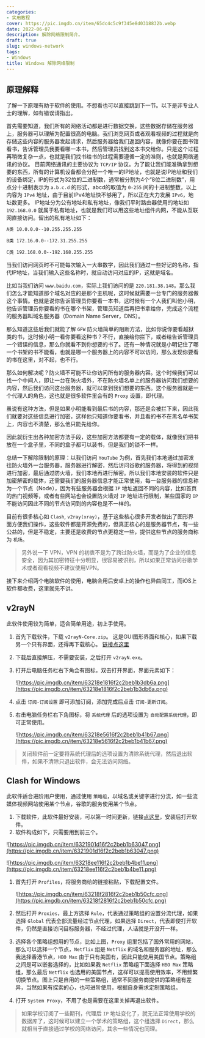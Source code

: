```yaml
---
categories: 
- 实用教程
cover: https://pic.imgdb.cn/item/65dc4c5c9f345e8d0318832b.webp
date: 2022-06-07
description: 解除网络限制简介。
draft: true
slug: windows-network
tags:
- Windows
title: Windows 解除网络限制
---
```

## 原理解释

了解一下原理有助于软件的使用。不想看也可以直接跳到下一节。以下是非专业人士的理解，如有错误请指出。

首先需要知道，我们所有的网络活动都是进行数据交换，这些数据存储在服务器上，服务器可以理解为配置很高的电脑。我们浏览网页或者观看视频的过程就是向存储这些内容的服务器发起请求，然后服务器给我们返回内容，就像你要在图书馆看书，告诉管理员我要看哪一本书，然后管理员找到这本书交给你。只是这个过程再稍微复杂一点，也就是我们找书给书的过程需要遵循一定的准则，也就是网络通讯的协议。
目前网络通讯的主要协议为 `TCP/IP` 协议。为了能让我们能准确拿到想要的东西，所有的计算机设备都会分配一个唯一的IP地址，也就是说IP地址和我们的设备绑定，IP的形式为32位的二进制数，通常被分割为4个“8位二进制数”，用点分十进制表示为 `a.b.c.d` 的形式，abcd的取值为 `0-255` 间的十进制整数，以上内容为 `IPv4` 地址，由于目前IPv4地址快不够用了，所以正在大力发展 `IPv6`，地址数更多。
IP地址分为公有地址和私有地址，像我们平时路由器使用的地址如 `192.168.0.0` 就属于私有地址，也就是我们可以用这些地址组件内网，不能从互联网直接访问。留出的私有地址如下：

```bash
A类 10.0.0.0--10.255.255.255
 
B类 172.16.0.0--172.31.255.255
 
C类 192.168.0.0--192.168.255.255
```

当我们访问网页时不可能每次输入一大串数字，因此我们通过一些好记的名称，指代IP地址，当我们输入这些名称时，就自动访问对应的IP，这就是域名。

比如当我们访问 `www.baidu.com`，实际上我们访问的是 `220.181.38.148`。那么我们怎么才能知道那个域名对应的是那个主机呢，这时候就需要一台专门的服务器做这个事情。也就是说你告诉管理员你要看一本书，这时候有一个人我们叫他小明，他告诉管理员你要看的书在哪个书架，管理员知道后再把书拿给你，完成这个流程的服务器叫域名服务器（Domain Name Server，DNS）。

那么知道这些后我们就能了解 `GFW` 防火墙简单的阻断方法，比如你说你要看越狱类的书，这时候小明一看你要看这种书？不行，直接给你拦下，或者给告诉管理员一个错误的信息，那么你就看不到你想要的书了。还有一种情况就是小明记住了哪一个书架的书不能看，也就是哪一个服务器上的内容不可以访问，那么发现你要看的书在这里，对不起，也不行。

那么如何解决呢？防火墙不可能不让你访问所有的服务器内容。这个时候我们可以找一个中间人，即让一台在防火墙外，不在防火墙名单上的服务器访问我们想要的内容，然后我们访问这台服务器，就可以拿到我们想要的东西。这个服务器就是一个代理人的角色，这也就是很多软件里会有的 `Proxy` 设置，即代理。

虽说有这种方法，但是如果小明能看到最后书的内容，那还是会被拦下来，因此我们就要对这些信息进行加密，这样他只知道你要看书，并且看的书不在黑名单书架上，内容也不清楚，那么他只能先给你。

因此就衍生出各种加密方法手段，这些加密方法都要有一定的载体，就像我们把书放在一个盒子里，不同的盒子都可以装书，但是我们的锁不一样。

总结一下解除限制的原理：以我们访问 `YouTube` 为例，首先我们本地通过加密发往防火墙外一台服务器，服务器进行解密，然后访问谷歌的服务器，将得到的视频进行加密，最后通过防火墙，我们本地再进行解密。所以我们本地安装的软件只是加密解密的载体，还需要我们的服务器信息才能正常使用，每一台服务器的信息称为一个节点（Node），因为有些服务器会根据 `IP` 地址返回不同的内容，比如首页的热门视频等，或者有些网站也会设置防火墙对 `IP` 地址进行限制，某些国家的 `IP` 不能访问因此不同的节点访问到的内容也是不一样的。

目前有很多核心如 `Clash`, `v2ray(xray)`，基于这些核心很多开发者做出了图形界面方便我们操作，这些软件都是开源免费的，但真正核心的是服务器节点，有一些公益的，但是不稳定，主要还是收费的节点更稳定一些，提供这些节点的服务商称为 `机场`。

> 另外说一下 VPN，VPN 的初衷不是为了跨过防火墙，而是为了企业的信息安全，因为其加密特征十分明显，很容易被识别，所以如果正常访问谷歌学术或者观看视频不建议使用VPN。
> 

接下来介绍两个电脑软件的使用，电脑会用后安卓上的操作也异曲同工，而iOS上软件都收费，这里就先不讲。

## **v2rayN**

此软件使用较为简单，适合简单用途，初上手使用。

1. 首先下载软件，下载 `v2rayN-Core.zip`。
这是GUI图形界面和核心，如果下载另一个只有界面，还得再下载核心。
[链接点这里](https://github.com/2dust/v2rayN/releases)
2. 下载后直接解压，不需要安装，之后打开 `v2rayN.exe`。
3. 打开后电脑任务栏右下角会有图标，双击打开界面，界面元素如下：
   
    ![https://pic.imgdb.cn/item/63218e1816f2c2beb1b3db6a.png](https://pic.imgdb.cn/item/63218e1816f2c2beb1b3db6a.png)
    
4. 点击 `订阅-订阅设置` 即可添加订阅，添加完成后点击 `订阅-更新订阅`。
5. 右击电脑任务栏右下角图标，将 `系统代理` 后的选项设置为 `自动配置系统代理`，即可正常使用。
   
    ![https://pic.imgdb.cn/item/63218e5616f2c2beb1b41b67.png](https://pic.imgdb.cn/item/63218e5616f2c2beb1b41b67.png)
    

> 关闭软件前一定要将系统代理后的选项设置为清除系统代理，然后退出软件，如果不清除只退出软件，会无法访问网络。
> 

## **Clash for Windows**

此软件适合进阶用户使用，通过使用 `策略组`，以域名或关键字进行分流，如一些流媒体视频网站使用某个节点，谷歌的服务使用某个节点。

1. 下载软件，此软件最好安装，可以第一时间更新，链接[点这里](https://github.com/Fndroid/clash_for_windows_pkg/releases)，安装后打开软件。
2. 软件构成如下，只需要用到前三个。

![https://pic.imgdb.cn/item/6321901d16f2c2beb1b63047.png](https://pic.imgdb.cn/item/6321901d16f2c2beb1b63047.png)

![https://pic.imgdb.cn/item/63218ee116f2c2beb1b4be11.png](https://pic.imgdb.cn/item/63218ee116f2c2beb1b4be11.png)

1. 首先打开 `Profiles`，将服务商给的链接粘贴，下载配置文件。

    ![https://pic.imgdb.cn/item/63218f2816f2c2beb1b50cfc.png](https://pic.imgdb.cn/item/63218f2816f2c2beb1b50cfc.png)

2. 然后打开 `Proxies`，最上方选择 `Rule`，代表通过策略组的设置分流代理，如果选择 `Global` 代表全部流量经过节点代理，如果选择 `Direct`，代表即使打开软件，仍然是直接访问目标服务器，不经过代理，人话就是开没开一样。
3. 选择各个策略组想用的节点，比如上图，`Proxy` 组里包括了国外常用的网站，那么可以选择一个节点，`Netflix` 组是 `Netflix` 的域名和服务器的地址，那么我选择香港节点，`HBO Max` 由于只有美国有，因此只能使用美国节点。策略组之间是可以嵌套选择的，比如如果我 `Netflix` 策略组下面选择 `HBO Max` 策略组，那么最后 `Netflix` 也选用的美国节点，这样可以提高使用效率，不用频繁切换节点。图上只是自用的一些策略组，通常不同服务商提供的策略组有差异，当然如果有探索的心，也可进阶使用，根据自身需求定制策略组。
4. 打开 `System Proxy`，不用了也是需要在这里关掉再退出软件。

> 如果学校订阅了一些期刊，代理后 `IP` 地址变化了，就无法正常使用学校的数据库了，这时候可以建立一个学术的策略组，这个组选择 `Direct`，那么就相当于直接通过学校的网络访问，其余一些情况也同理。